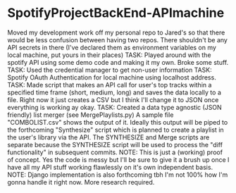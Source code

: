 # SpotifyProjectBackEnd-APImachine

Moved my development work off my personal repo to Jared's so that there would be less confusion between having two repos.
There shouldn't be any API secrets in there (I've declared them as environment variables on my local machine, put yours in their places)
TASK: Played around with the spotify API using some demo code and making it my own. Broke some stuff.
TASK: Used the credential manager to get non-user information
TASK: Spotify OAuth Authentication for local machine using localhost address.
TASK: Made script that makes an API call for user's top tracks within a specified time frame (short, medium, long) and saves the data locally to a file. Right now it just creates a CSV but I think I'll change it to JSON once everything is working ay okay.
TASK: Created a data type agnostic (JSON friendly) list merger (see MergePlaylists.py) A sample file "COMBOLIST.csv" shows the output of it. Ideally this output will be piped to the forthcoming "Synthesize" script which is planned to create a playlist in the user's library via the API. The SYNTHESIZE and Merge scripts are separate because the SYNTHESIZE script will be used to process the "diff functionality" in subsequent commits.
NOTE: This is just a (working) proof of concept. Yes the code is messy but I'll be sure to give it a brush up once I have all my API stuff working flawlessly on it's own independent basis.
NOTE: Django implementation is also forthcoming tbh I'm not 100% how I'm gonna handle it right now. More research required.

